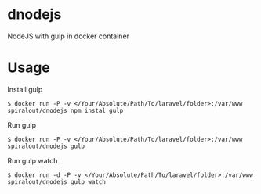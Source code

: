 # dnodejs
NodeJS with gulp in docker container


# Usage

Install gulp

```
$ docker run -P -v </Your/Absolute/Path/To/laravel/folder>:/var/www spiralout/dnodejs npm instal gulp
```
Run gulp
```
$ docker run -P -v </Your/Absolute/Path/To/laravel/folder>:/var/www spiralout/dnodejs gulp
```

Run gulp watch
```
$ docker run -d -P -v </Your/Absolute/Path/To/laravel/folder>:/var/www spiralout/dnodejs gulp watch
```


